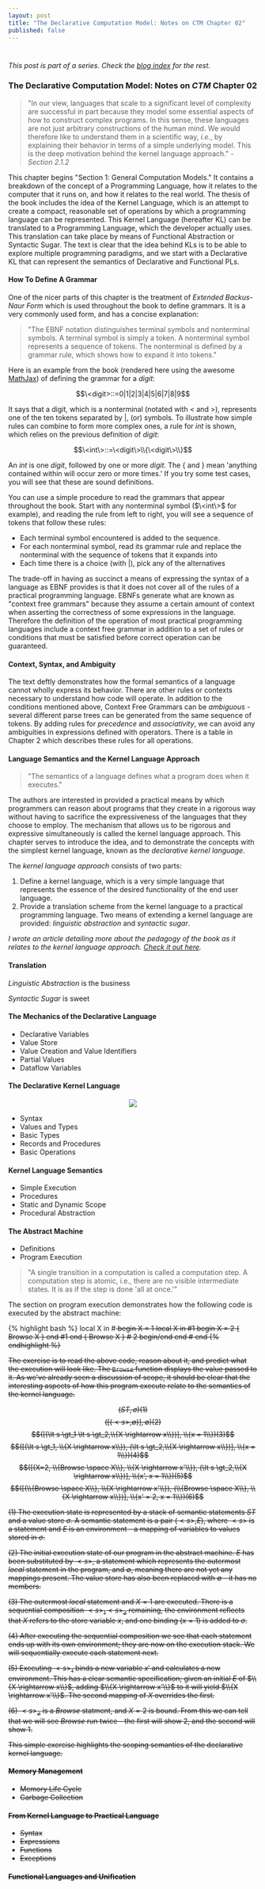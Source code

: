 ```yaml
---
layout: post
title: "The Declarative Computation Model: Notes on CTM Chapter 02"
published: false
---
```

# 

*This post is part of a series. Check the <a href="/">blog index</a> for the rest.*

### The Declarative Computation Model: Notes on _CTM_ Chapter 02

> "In our view, languages that scale to a significant level of complexity are successful in part because they model some essential aspects of how to construct complex programs. In this sense, these languages are not just arbitrary constructions of the human mind. We would therefore like to understand them in a scientific way, _i.e._, by explaining their behavior in terms of a simple underlying model. This is the deep motivation behind the kernel language approach." - _Section 2.1.2_

This chapter begins "Section 1: General Computation Models." It contains a breakdown of the concept of a Programming Language, how it relates to the computer that it runs on, and how it relates to the real world. The thesis of the book includes the idea of the Kernel Language, which is an attempt to create a compact, reasonable set of operations by which a programming language can be represented. This Kernel Language (hereafter KL) can be translated to a Programming Language, which the developer actually uses. This translation can take place by means of Functional Abstraction or Syntactic Sugar. The text is clear that the idea behind KLs is to be able to explore multiple programming paradigms, and we start with a Declarative KL that can represent the semantics of Declarative and Functional PLs.

#### How To Define A Grammar

One of the nicer parts of this chapter is the treatment of _Extended Backus-Naur Form_ which is used throughout the book to define grammars. It is a very commonly used form, and has a concise explanation:

> "The EBNF notation distinguishes terminal symbols and nonterminal symbols. A terminal symbol is simply a token. A nonterminal symbol represents a sequence of tokens. The nonterminal is defined by a grammar rule, which shows how to expand it into tokens."

Here is an example from the book (rendered here using the awesome <a href="http://www.mathjax.org">MathJax</a>) of defining the grammar for a $digit$:

$$\<digit>::=0|1|2|3|4|5|6|7|8|9$$

It says that a digit, which is a nonterminal (notated with $<$ and $>$), represents one of the ten tokens separated by $|$, (or) symbols. To illustrate how simple rules can combine to form more complex ones, a rule for $int$ is shown, which relies on the previous definition of $digit$:

$$\<int\>::=\<digit\>\\{\<digit\>\\}$$

An $int$ is one $digit$, followed by one or more $digit$. The { and } mean 'anything contained within will occur zero or more times.' If you try some test cases, you will see that these are sound definitions.

You can use a simple procedure to read the grammars that appear throughout the book. Start with any nonterminal symbol ($\<int\>$ for example), and reading the rule from left to right, you will see a sequence of tokens that follow these rules:

* Each terminal symbol encountered is added to the sequence.
* For each nonterminal symbol, read its grammar rule and replace the nonterminal with the sequence of tokens that it expands into
* Each time there is a choice (with $|$), pick any of the alternatives

The trade-off in having as succinct a means of expressing the syntax of a language as EBNF provides is that it does not cover all of the rules of a practical programming language. EBNFs generate what are known as "context free grammars" because they assume a certain amount of context when asserting the correctness of some expressions in the language. Therefore the definition of the operation of most practical programming languages include a context free grammar in addition to a set of rules or conditions that must be satisfied before correct operation can be guaranteed.

#### Context, Syntax, and Ambiguity

The text deftly demonstrates how the formal semantics of a language cannot wholly express its behavior. There are other rules or contexts necessary to understand how code will operate. In addition to the conditions mentioned above, Context Free Grammars can be _ambiguous_ - several different parse trees can be generated from the same sequence of tokens. By adding rules for _precedence_ and _associativity_, we can avoid any ambiguities in expressions defined with operators. There is a table in Chapter 2 which describes these rules for all operations.

#### Language Semantics and the Kernel Language Approach

> "The semantics of a language defines what a program does when it executes."

The authors are interested in provided a practical means by which programmers can reason about programs that they create in a rigorous way without having to sacrifice the expressiveness of the languages that they choose to employ. The mechanism that allows us to be rigorous and expressive simultaneously is called the kernel language approach. This chapter serves to introduce the idea, and to demonstrate the concepts with the simplest kernel language, known as the _declarative kernel language_.

The _kernel language approach_ consists of two parts:

1. Define a kernel language, which is a very simple language that represents the essence of the desired functionality of the end user language.
2. Provide a translation scheme from the kernel language to a practical programming language.  Two means of extending a kernel language are provided: _linguistic abstraction_ and _syntactic sugar_.

_I wrote an article detailing more about the pedagogy of the book as it relates to the kernel language approach. <a href="http://michaelrbernste.in/2013/02/23/notes-on-teaching-with-the-kernel-language-approach.html">Check it out here</a>._

#### Translation

*Linguistic Abstraction* is the business

*Syntactic Sugar* is sweet


#### The Mechanics of the Declarative Language

* Declarative Variables
* Value Store
* Value Creation and Value Identifiers
* Partial Values
* Dataflow Variables


#### The Declarative Kernel Language

<center><img src="/images/declarative_kernel.png"></center>

* Syntax
* Values and Types
* Basic Types
* Records and Procedures
* Basic Operations
 

#### Kernel Language Semantics

* Simple Execution
* Procedures
* Static and Dynamic Scope
* Procedural Abstraction

#### The Abstract Machine

* Definitions
* Program Execution

> "A single transition in a computation is called a computation step. A computation step is atomic, i.e., there are no visible intermediate states. It is as if the step is done 'all at once.'"

The section on program execution demonstrates how the following code is executed by the abstract machine:

{% highlight bash %}
local X in #<s> begin
  X = 1
  local X in #<s>1 begin
    X = 2
    { Browse X }
  end #<s>1 end
  { Browse X } # <s>2 begin/end
end #<s> end
{% endhighlight %}

The exercise is to read the above code, reason about it, and predict what the execution will look like. The `Browse` function displays the value passed to it. As we've already seen a discussion of scope, it should be clear that the interesting aspects of how this program execute relate to the semantics of the kernel language.

$$(ST, \sigma)(1)$$
$$([(\lt s \gt, \emptyset)], \emptyset)(2)$$
$$([(\lt s \gt_1  \lt s \gt_2,\\{X \rightarrow x\\})], \\{x = 1\\})(3)$$
$$([(\lt s \gt_1, \\{X \rightarrow x\\}),  (\lt s \gt_2,\\{X \rightarrow x\\})], \\{x = 1\\})(4)$$
$$([(X=2, \\{Browse \space X\\}, \\{X \rightarrow x'\\}),  (\lt s \gt_2,\\{X \rightarrow x\\})], \\{x', x = 1\\})(5)$$
$$([(\\{Browse \space X\\}, \\{X \rightarrow x'\\}),  (\\{Browse \space X\\}, \\{X \rightarrow x\\})], \\{x' = 2, x = 1\\})(6)$$

$(1)$ The execution state is represented by a stack of semantic statements $ST$ and a value store $\sigma$. A semantic statement is a pair $(\lt s \gt,E)$, where $\lt s \gt$ is a statement and $E$ is an environment - a mapping of variables to values stored in $\sigma$.

$(2)$ The initial execution state of our program in the abstract machine. $E$ has been substituted by $\lt s \gt$, a statement which represents the outermost $local$ statement in the program, and $\emptyset$, meaning there are not yet any mappings present. The value store has also been replaced with $\emptyset$ - it has no members.

$(3)$ The outermost $local$ statement and $X = 1$ are executed. There is a sequential composition $\lt s \gt_1\lt s \gt_2$ remaining, the environment reflects that $X$ refers to the store variable $x$, and one binding ($x=1$) is added to $\sigma$.

$(4)$ After executing the sequential composition we see that each statement ends up with its own environment; they are now on the execution stack. We will sequentially execute each statement next.

$(5)$ Executing $\lt s \gt_1$ binds a new variable $x'$ and calculates a new environment. This has a clear semantic specification; given an initial $E$ of $\\{X \rightarrow x\\}$, adding $\\{X \rightarrow x'\\}$ to it will yield $\\{X \rightarrow x'\\}$. The second mapping of $X$ overrides the first.

$(6)$ $\lt s \gt_2$ is a $Browse$ statment, and $X = 2$ is bound. From this we can tell that we will see $Browse$ run twice - the first will show 2, and the second will show 1.

This simple exercise highlights the scoping semantics of the declarative kernel language. 

#### Memory Management

* Memory Life Cycle
* Garbage Collection

#### From Kernel Language to Practical Language

* Syntax
* Expressions
* Functions
* Exceptions

#### Functional Languages and Unification
